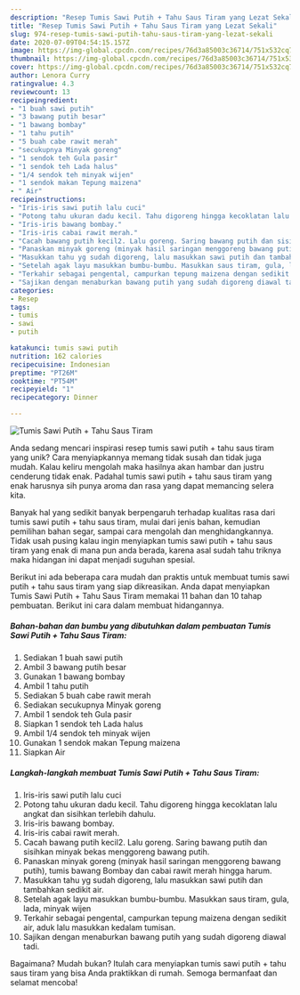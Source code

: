 ```yaml
---
description: "Resep Tumis Sawi Putih + Tahu Saus Tiram yang Lezat Sekali"
title: "Resep Tumis Sawi Putih + Tahu Saus Tiram yang Lezat Sekali"
slug: 974-resep-tumis-sawi-putih-tahu-saus-tiram-yang-lezat-sekali
date: 2020-07-09T04:54:15.157Z
image: https://img-global.cpcdn.com/recipes/76d3a85003c36714/751x532cq70/tumis-sawi-putih-tahu-saus-tiram-foto-resep-utama.jpg
thumbnail: https://img-global.cpcdn.com/recipes/76d3a85003c36714/751x532cq70/tumis-sawi-putih-tahu-saus-tiram-foto-resep-utama.jpg
cover: https://img-global.cpcdn.com/recipes/76d3a85003c36714/751x532cq70/tumis-sawi-putih-tahu-saus-tiram-foto-resep-utama.jpg
author: Lenora Curry
ratingvalue: 4.3
reviewcount: 13
recipeingredient:
- "1 buah sawi putih"
- "3 bawang putih besar"
- "1 bawang bombay"
- "1 tahu putih"
- "5 buah cabe rawit merah"
- "secukupnya Minyak goreng"
- "1 sendok teh Gula pasir"
- "1 sendok teh Lada halus"
- "1/4 sendok teh minyak wijen"
- "1 sendok makan Tepung maizena"
- " Air"
recipeinstructions:
- "Iris-iris sawi putih lalu cuci"
- "Potong tahu ukuran dadu kecil. Tahu digoreng hingga kecoklatan lalu angkat dan sisihkan terlebih dahulu."
- "Iris-iris bawang bombay."
- "Iris-iris cabai rawit merah."
- "Cacah bawang putih kecil2. Lalu goreng. Saring bawang putih dan sisihkan minyak bekas menggoreng bawang putih."
- "Panaskan minyak goreng (minyak hasil saringan menggoreng bawang putih), tumis bawang Bombay dan cabai rawit merah hingga harum."
- "Masukkan tahu yg sudah digoreng, lalu masukkan sawi putih dan tambahkan sedikit air."
- "Setelah agak layu masukkan bumbu-bumbu. Masukkan saus tiram, gula, lada, minyak wijen"
- "Terkahir sebagai pengental, campurkan tepung maizena dengan sedikit air, aduk lalu masukkan kedalam tumisan."
- "Sajikan dengan menaburkan bawang putih yang sudah digoreng diawal tadi."
categories:
- Resep
tags:
- tumis
- sawi
- putih

katakunci: tumis sawi putih 
nutrition: 162 calories
recipecuisine: Indonesian
preptime: "PT26M"
cooktime: "PT54M"
recipeyield: "1"
recipecategory: Dinner

---
```



![Tumis Sawi Putih + Tahu Saus Tiram](https://img-global.cpcdn.com/recipes/76d3a85003c36714/751x532cq70/tumis-sawi-putih-tahu-saus-tiram-foto-resep-utama.jpg)

Anda sedang mencari inspirasi resep tumis sawi putih + tahu saus tiram yang unik? Cara menyiapkannya memang tidak susah dan tidak juga mudah. Kalau keliru mengolah maka hasilnya akan hambar dan justru cenderung tidak enak. Padahal tumis sawi putih + tahu saus tiram yang enak harusnya sih punya aroma dan rasa yang dapat memancing selera kita.

Banyak hal yang sedikit banyak berpengaruh terhadap kualitas rasa dari tumis sawi putih + tahu saus tiram, mulai dari jenis bahan, kemudian pemilihan bahan segar, sampai cara mengolah dan menghidangkannya. Tidak usah pusing kalau ingin menyiapkan tumis sawi putih + tahu saus tiram yang enak di mana pun anda berada, karena asal sudah tahu triknya maka hidangan ini dapat menjadi suguhan spesial.




Berikut ini ada beberapa cara mudah dan praktis untuk membuat tumis sawi putih + tahu saus tiram yang siap dikreasikan. Anda dapat menyiapkan Tumis Sawi Putih + Tahu Saus Tiram memakai 11 bahan dan 10 tahap pembuatan. Berikut ini cara dalam membuat hidangannya.

<!--inarticleads1-->

##### Bahan-bahan dan bumbu yang dibutuhkan dalam pembuatan Tumis Sawi Putih + Tahu Saus Tiram:

1. Sediakan 1 buah sawi putih
1. Ambil 3 bawang putih besar
1. Gunakan 1 bawang bombay
1. Ambil 1 tahu putih
1. Sediakan 5 buah cabe rawit merah
1. Sediakan secukupnya Minyak goreng
1. Ambil 1 sendok teh Gula pasir
1. Siapkan 1 sendok teh Lada halus
1. Ambil 1/4 sendok teh minyak wijen
1. Gunakan 1 sendok makan Tepung maizena
1. Siapkan  Air




<!--inarticleads2-->

##### Langkah-langkah membuat Tumis Sawi Putih + Tahu Saus Tiram:

1. Iris-iris sawi putih lalu cuci
1. Potong tahu ukuran dadu kecil. Tahu digoreng hingga kecoklatan lalu angkat dan sisihkan terlebih dahulu.
1. Iris-iris bawang bombay.
1. Iris-iris cabai rawit merah.
1. Cacah bawang putih kecil2. Lalu goreng. Saring bawang putih dan sisihkan minyak bekas menggoreng bawang putih.
1. Panaskan minyak goreng (minyak hasil saringan menggoreng bawang putih), tumis bawang Bombay dan cabai rawit merah hingga harum.
1. Masukkan tahu yg sudah digoreng, lalu masukkan sawi putih dan tambahkan sedikit air.
1. Setelah agak layu masukkan bumbu-bumbu. Masukkan saus tiram, gula, lada, minyak wijen
1. Terkahir sebagai pengental, campurkan tepung maizena dengan sedikit air, aduk lalu masukkan kedalam tumisan.
1. Sajikan dengan menaburkan bawang putih yang sudah digoreng diawal tadi.




Bagaimana? Mudah bukan? Itulah cara menyiapkan tumis sawi putih + tahu saus tiram yang bisa Anda praktikkan di rumah. Semoga bermanfaat dan selamat mencoba!
